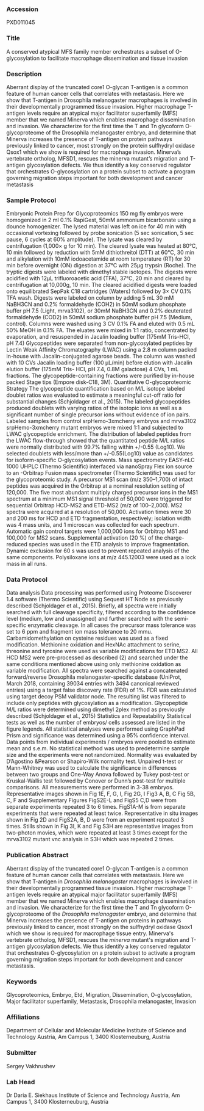 ### Accession
PXD011045

### Title
A conserved atypical MFS family member orchestrates a subset of O-glycosylation to facilitate macrophage dissemination and tissue invasion

### Description
Aberrant display of the truncated core1 O-glycan T-antigen is a common feature of human cancer cells that correlates with metastasis. Here we show that T-antigen in Drosophila melanogaster macrophages is involved in their developmentally programmed tissue invasion. Higher macrophage T-antigen levels require an atypical major facilitator superfamily (MFS) member that we named Minerva which enables macrophage dissemination and invasion. We characterize for the first time the T and Tn glycoform O-glycoproteome of the Drosophila melanogaster embryo, and determine that Minerva increases the presence of T-antigen on protein pathways previously linked to cancer, most strongly on the protein sulfhydryl oxidase Qsox1 which we show is required for macrophage invasion. Minerva’s vertebrate ortholog, MFSD1, rescues the minerva mutant’s migration and T-antigen glycosylation defects. We thus identify a key conserved regulator that orchestrates O-glycosylation on a protein subset to activate a program governing migration steps important for both development and cancer metastasis

### Sample Protocol
Embryonic Protein Prep for Glycoproteomics 150 mg fly embryos were homogenized in 2 ml 0.1% RapiGest, 50mM ammonium bicarbonate using a dounce homogenizer. The lysed material was left on ice for 40 min with occasional vortexing followed by probe sonication (5 sec sonication, 5 sec pause, 6 cycles at 60% amplitude). The lysate was cleared by centrifugation (1,000× g for 10 min). The cleared lysate was heated at 80°C, 10 min followed by reduction with 5mM dithiothreitol (DTT) at 60°C, 30 min and alkylation with 10mM iodoacetamide at room temperature (RT) for 30 min before overnight (ON) digestion at 37°C with 25µg trypsin (Roche). The tryptic digests were labeled with dimethyl stable isotopes. The digests were acidified with 12µL trifluoroacetic acid (TFA), 37°C, 20 min and cleared by centrifugation at 10,000g, 10 min. The cleared acidified digests were loaded onto equilibrated SepPak C18 cartridges (Waters) followed by 3× CV 0.1% TFA wash. Digests were labeled on column by adding 5 mL 30 mM NaBH3CN and 0.2% formaldehyde (COH2) in 50mM sodium phosphate buffer pH 7.5 (Light, mrva3102), or 30mM NaBH3CN and 0.2% deuterated formaldehyde (COD2) in 50mM sodium phosphate buffer pH 7.5 (Medium, control). Columns were washed using 3 CV 0.1% FA and eluted with 0.5 mL 50% MeOH in 0.1% FA. The eluates were mixed in 1:1 ratio, concentrated by evaporation, and resuspended in Jacalin loading buffer (175mM Tris-HCl, pH 7.4) Glycopeptides were separated from non-glycosylated peptides by Lectin Weak Affinity Chromatography (LWAC) using a 2.8 m column packed in-house with Jacalin-conjugated agarose beads. The column was washed with 10 CVs Jacalin loading buffer (100 µL/min) before elution with Jacalin elution buffer (175mM Tris- HCl, pH 7.4, 0.8M galactose) 4 CVs, 1 mL fractions. The glycopeptide-containing fractions were purified by in-house packed Stage tips (Empore disk-C18, 3M).   Quantitative O-glycoproteomic Strategy The glycopeptide quantification based on M/L isotope labeled doublet ratios was evaluated to estimate a meaningful cut-off ratio for substantial changes (Schjoldager et al., 2015). The labeled glycopeptides produced doublets with varying ratios of the isotopic ions as well as a significant number of single precursor ions without evidence of ion pairs. Labeled samples from control srpHemo-3xmcherry embryos and mrva3102 srpHemo-3xmcherry mutant embryos were mixed 1:1 and subjected to LWAC glycopeptide enrichment. The distribution of labeled peptides from the LWAC flow-through showed that the quantitated peptide M/L ratios were normally distributed with 99.7% falling within +/-0.55 (Log10). We selected doublets with less/more than +/-0.55(Log10) value as candidates for isoform-specific O-glycosylation events.  Mass spectrometry EASY-nLC 1000 UHPLC (Thermo Scientific) interfaced via nanoSpray Flex ion source to an -Orbitrap Fusion mass spectrometer (Thermo Scientific) was used for the glycoproteomic study. A precursor MS1 scan (m/z 350–1,700) of intact peptides was acquired in the Orbitrap at a nominal resolution setting of 120,000. The five most abundant multiply charged precursor ions in the MS1 spectrum at a minimum MS1 signal threshold of 50,000 were triggered for sequential Orbitrap HCD-MS2 and ETD-MS2 (m/z of 100–2,000). MS2 spectra were acquired at a resolution of 50,000. Activation times were 30 and 200 ms for HCD and ETD fragmentation, respectively; isolation width was 4 mass units, and 1 microscan was collected for each spectrum. Automatic gain control targets were 1,000,000 ions for Orbitrap MS1 and 100,000 for MS2 scans. Supplemental activation (20 %) of the charge-reduced species was used in the ETD analysis to improve fragmentation. Dynamic exclusion for 60 s was used to prevent repeated analysis of the same components. Polysiloxane ions at m/z 445.12003 were used as a lock mass in all runs.

### Data Protocol
Data analysis Data processing was performed using Proteome Discoverer 1.4 software (Thermo Scientific) using Sequest HT Node as previously described (Schjoldager et al., 2015).  Briefly, all spectra were initially searched with full cleavage specificity, filtered according to the confidence level (medium, low and unassigned) and further searched with the semi-specific enzymatic cleavage. In all cases the precursor mass tolerance was set to 6 ppm and fragment ion mass tolerance to 20 mmu. Carbamidomethylation on cysteine residues was used as a fixed modification. Methionine oxidation and HexNAc attachment to serine, threonine and tyrosine were used as variable modifications for ETD MS2. All HCD MS2 were pre-processed as described (2) and searched under the same conditions mentioned above using only methionine oxidation as variable modification. All spectra were searched against a concatenated forward/reverse Drosophila melanogaster-specific database (UniProt, March 2018, containing 39034 entries with 3494 canonical reviewed entries) using a target false discovery rate (FDR) of 1%. FDR was calculated using target decoy PSM validator node. The resulting list was filtered to include only peptides with glycosylation as a modification. Glycopeptide M/L ratios were determined using dimethyl 2plex method as previously described (Schjoldager et al., 2015)   Statistics and Repeatability Statistical tests as well as the number of embryos/ cells assessed are listed in the figure legends. All statistical analyses were performed using GraphPad Prism and significance was determined using a 95% confidence interval. Data points from individual experiments / embryos were pooled to estimate mean and s.e.m. No statistical method was used to predetermine sample size and the experiments were not randomized. Normality was evaluated by D’Agostino &Pearson or Shapiro-Wilk normality test. Unpaired t-test or Mann-Whitney was used to calculate the significance in differences between two groups and One-Way Anova followed by Tukey post-test or Kruskal-Wallis test followed by Conover or Dunn’s post-test for multiple comparisons.  All measurements were performed in 3-38 embryos. Representative images shown in Fig 1E, F, G, I, Fig 2G, I Fig3 A, B, C Fig 5B, C, F and Supplementary Figures FigS2E-L and FigS5 C,D were from separate experiments repeated 3 to 6 times. FigS1A-M is from separate experiments that were repeated at least twice. Representative in situ images shown in Fig 2D and FigS2A, B, D were from an experiment repeated 3 times. Stills shown in Fig 3I, K and Fig S3H are representative images from two-photon movies, which were repeated at least 3 times except for the mrva3102 mutant vnc analysis in S3H which was repeated 2 times.

### Publication Abstract
Aberrant display of the truncated core1 O-glycan T-antigen is a common feature of human cancer cells that correlates with metastasis. Here we show that T-antigen in <i>Drosophila melanogaster</i> macrophages is involved in their developmentally programmed tissue invasion. Higher macrophage T-antigen levels require an atypical major facilitator superfamily (MFS) member that we named Minerva which enables macrophage dissemination and invasion. We characterize for the first time the T and Tn glycoform O-glycoproteome of the <i>Drosophila melanogaster</i> embryo, and determine that Minerva increases the presence of T-antigen on proteins in pathways previously linked to cancer, most strongly on the sulfhydryl oxidase Qsox1 which we show is required for macrophage tissue entry. Minerva's vertebrate ortholog, MFSD1, rescues the <i>minerva</i> mutant's migration and T-antigen glycosylation defects. We thus identify a key conserved regulator that orchestrates O-glycosylation on a protein subset to activate a program governing migration steps important for both development and cancer metastasis.

### Keywords
Glycoproteomics, Embryo, Etd, Migration, Dissemination, O-glycosylation, Major facilitator superfamily, Metastasis, Drosophila melanogaster, Invasion

### Affiliations
Department of Cellular and Molecular Medicine
Institute of Science and Technology Austria, Am Campus 1, 3400 Klosterneuburg, Austria

### Submitter
Sergey Vakhrushev

### Lab Head
Dr Daria E. Siekhaus
Institute of Science and Technology Austria, Am Campus 1, 3400 Klosterneuburg, Austria


